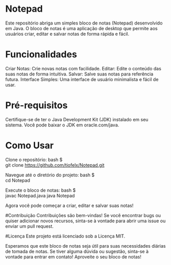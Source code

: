 # Notepad

Este repositório abriga um simples bloco de notas (Notepad) desenvolvido em Java. O bloco de notas é uma aplicação de desktop que permite aos usuários criar, editar e salvar notas de forma rápida e fácil.

# Funcionalidades
Criar Notas: Crie novas notas com facilidade.
Editar: Edite o conteúdo das suas notas de forma intuitiva.
Salvar: Salve suas notas para referência futura.
Interface Simples: Uma interface de usuário minimalista e fácil de usar.

# Pré-requisitos
Certifique-se de ter o Java Development Kit (JDK) instalado em seu sistema. Você pode baixar o JDK em oracle.com/java.

# Como Usar
Clone o repositório:
bash $ <br>
git clone https://github.com/tiofelx/Notepad.git

Navegue até o diretório do projeto:
bash $ <br>
cd Notepad

Execute o bloco de notas:
bash $ <br>
javac Notepad.java
java Notepad

Agora você pode começar a criar, editar e salvar suas notas!

#Contribuição
Contribuições são bem-vindas! Se você encontrar bugs ou quiser adicionar novos recursos, sinta-se à vontade para abrir uma issue ou enviar um pull request.

#Licença
Este projeto está licenciado sob a Licença MIT.

Esperamos que este bloco de notas seja útil para suas necessidades diárias de tomada de notas. Se tiver alguma dúvida ou sugestão, sinta-se à vontade para entrar em contato!
Aproveite o seu bloco de notas!
